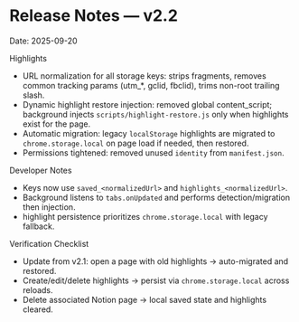 # Release Notes — v2.2

Date: 2025-09-20

Highlights
- URL normalization for all storage keys: strips fragments, removes common tracking params (utm_*, gclid, fbclid), trims non-root trailing slash.
- Dynamic highlight restore injection: removed global content_script; background injects `scripts/highlight-restore.js` only when highlights exist for the page.
- Automatic migration: legacy `localStorage` highlights are migrated to `chrome.storage.local` on page load if needed, then restored.
- Permissions tightened: removed unused `identity` from `manifest.json`.

Developer Notes
- Keys now use `saved_<normalizedUrl>` and `highlights_<normalizedUrl>`.
- Background listens to `tabs.onUpdated` and performs detection/migration then injection.
- highlight persistence prioritizes `chrome.storage.local` with legacy fallback.

Verification Checklist
- Update from v2.1: open a page with old highlights → auto-migrated and restored.
- Create/edit/delete highlights → persist via `chrome.storage.local` across reloads.
- Delete associated Notion page → local saved state and highlights cleared.
